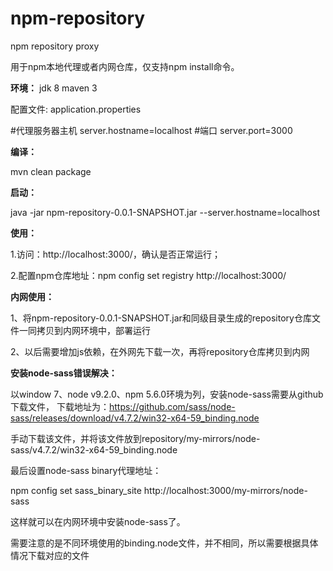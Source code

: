 # npm-repository
npm repository proxy

用于npm本地代理或者内网仓库，仅支持npm install命令。

**环境：**
  jdk 8
  maven 3

配置文件: application.properties

  #代理服务器主机
  server.hostname=localhost
  #端口
  server.port=3000
  
**编译：**

  mvn clean package
  
**启动：**

  java -jar npm-repository-0.0.1-SNAPSHOT.jar --server.hostname=localhost

**使用：**

  1.访问：http://localhost:3000/，确认是否正常运行；
  
  2.配置npm仓库地址：npm config set registry http://localhost:3000/



**内网使用：**

  1、将npm-repository-0.0.1-SNAPSHOT.jar和同级目录生成的repository仓库文件一同拷贝到内网环境中，部署运行
  
  2、以后需要增加js依赖，在外网先下载一次，再将repository仓库拷贝到内网
 
 
 
 
 **安装node-sass错误解决：**
 
  以window 7、node v9.2.0、npm 5.6.0环境为列，安装node-sass需要从github下载文件，
下载地址为：https://github.com/sass/node-sass/releases/download/v4.7.2/win32-x64-59_binding.node
  
  手动下载该文件，并将该文件放到repository/my-mirrors/node-sass/v4.7.2/win32-x64-59_binding.node
  
  最后设置node-sass binary代理地址：
  
  npm config set sass_binary_site http://localhost:3000/my-mirrors/node-sass
  
  这样就可以在内网环境中安装node-sass了。
  
  需要注意的是不同环境使用的binding.node文件，并不相同，所以需要根据具体情况下载对应的文件

